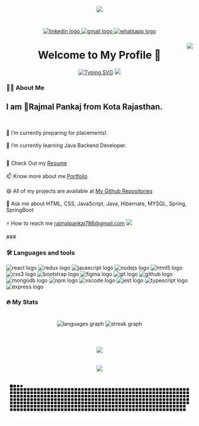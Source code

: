 <!-- ### Hi there 👋 -->


<div align="center">
  <img height="500" src="https://www.google.com/url?sa=i&url=https%3A%2F%2Fdribbble.com%2Fshots%2F3196252-OpenWork-GIF-1&psig=AOvVaw08ugQz8k4FJRHlwtVHFfp7&ust=1705951458772000&source=images&cd=vfe&opi=89978449&ved=0CBIQjRxqFwoTCMjx2peb74MDFQAAAAAdAAAAABAn"  />
</div>

###

<br clear="both">

<div align="center">
 <a href= "https://www.linkedin.com/in/Rajmalpankaj786/">
    <img src="https://img.shields.io/static/v1?message=LinkedIn&logo=linkedin&label=&color=0077B5&logoColor=white&labelColor=&style=for-the-badge" height="25" alt="linkedin logo"  />
  </a>
  <a href="rajmalpankaj786@gmail.com" target="_blank">
    <img src="https://img.shields.io/static/v1?message=Gmail&logo=gmail&label=&color=D14836&logoColor=white&labelColor=&style=for-the-badge" height="25" alt="gmail logo"  />
  </a>
  
  <a href="https://wa.me/7733989544" target="_blank">
    <img src="https://img.shields.io/static/v1?message=Whatsapp&logo=whatsapp&label=&color=25D366&logoColor=white&labelColor=&style=for-the-badge" height="25" alt="whatsapp logo"  />
  </a>
</div>

###

<img align="right" src="https://visitor-badge.laobi.icu/badge?page_id=Rajmalpankaj786.Rajmalpankaj786&left_color=darkslategray&left_text=Visitors"  />

###

<h1 align="center">Welcome to My Profile 👋</h1>
<div align="center">
<a href="https://git.io/typing-svg"><img src="https://readme-typing-svg.demolab.com?font=Fira+Code&pause=900&width=435&lines=I+am+Rajmal+Pankaj....;A+Java+Backend+developer....;Who+Love's+to+code....;Always+curious+to+learn+new+things+!" alt="Typing SVG" /></a>
<img src='https://raw.githubusercontent.com/andreasbm/readme/master/assets/lines/colored.png' />
</div>

<!-- ### -->

<h3 align="left">👩‍💻  About Me</h3>

###
<div>
<h2 align="left">I am 💪Rajmal Pankaj from Kota Rajasthan.
  </h2>
 
  <br>
  
🔭 I’m currently preparing for placements!. <br><br>
 🌱 I’m currently learning Java Backend Developer.<br><br>
 <!-- 👯 I’m looking to collaborate on ...<br><br> -->
 🤔 Check Out my <a href="https://drive.google.com/file/d/1meKr0FZok64DQ3nhwNRSVWP3aFKymFvE/view?usp=sharing">Resume</a><br><br>
 📫  Know more about me <a href="https://Rajmalpankaj786.github.io/">Portfolio</a><br><br>
 😄 All of my projects are available at
<a href="https://github.com/Rajmalpankaj786">My Github Repositories</a><br><br>
 💬 Ask me about HTML, CSS, JavaScript, Java, Hibernate, MYSQL, Spring, SpringBoot<br><br>
 ⚡ How to reach me <a href="rajmalpankaj786@gmail.com">rajmalpankaj786@gmail.com</a>
<img src='https://raw.githubusercontent.com/andreasbm/readme/master/assets/lines/colored.png' />
</div>
###



###
<h3 align="left">🛠 Languages and tools</h3>
<div align="left">
  <img src="https://cdn.jsdelivr.net/gh/devicons/devicon/icons/react/react-original.svg" height="40" width="52" alt="react logo"  />
  <img src="https://cdn.jsdelivr.net/gh/devicons/devicon/icons/redux/redux-original.svg" height="40" width="52" alt="redux logo"  />
  <img src="https://cdn.jsdelivr.net/gh/devicons/devicon/icons/javascript/javascript-original.svg" height="40" width="52" alt="javascript logo"  />
  <img src="https://cdn.jsdelivr.net/gh/devicons/devicon/icons/nodejs/nodejs-original.svg" height="40" width="52" alt="nodejs logo"  />
  <img src="https://cdn.jsdelivr.net/gh/devicons/devicon/icons/html5/html5-original.svg" height="40" width="52" alt="html5 logo"  />
  <img src="https://cdn.jsdelivr.net/gh/devicons/devicon/icons/css3/css3-original.svg" height="40" width="52" alt="css3 logo"  />
  <img src="https://cdn.jsdelivr.net/gh/devicons/devicon/icons/bootstrap/bootstrap-original.svg" height="40" width="52" alt="bootstrap logo"  />
  <img src="https://cdn.jsdelivr.net/gh/devicons/devicon/icons/figma/figma-original.svg" height="40" width="52" alt="figma logo"  />
  <img src="https://cdn.jsdelivr.net/gh/devicons/devicon/icons/git/git-original.svg" height="40" width="52" alt="git logo"  />
  <img src="https://cdn.jsdelivr.net/gh/devicons/devicon/icons/github/github-original.svg" height="40" width="52" alt="github logo"  />
  <img src="https://cdn.jsdelivr.net/gh/devicons/devicon/icons/mongodb/mongodb-original.svg" height="40" width="52" alt="mongodb logo"  />
  <img src="https://cdn.jsdelivr.net/gh/devicons/devicon/icons/npm/npm-original-wordmark.svg" height="40" width="52" alt="npm logo"  />
  <img src="https://cdn.jsdelivr.net/gh/devicons/devicon/icons/vscode/vscode-original.svg" height="40" width="52" alt="vscode logo"  />
  <img src="https://cdn.jsdelivr.net/gh/devicons/devicon/icons/jest/jest-plain.svg" height="40" width="52" alt="jest logo"  />
  <img src="https://cdn.jsdelivr.net/gh/devicons/devicon/icons/typescript/typescript-original.svg" height="40" width="52" alt="typescript logo"  />
  <img src="https://cdn.jsdelivr.net/gh/devicons/devicon/icons/express/express-original.svg" height="40" width="52" alt="express logo"  />
</div>




<h3 align="left">🔥   My Stats </h3>

###
<br>
<div align="center">
  <img src="https://github-readme-stats.vercel.app/api/top-langs?username=Rajmalpankaj786&locale=en&hide_title=false&layout=compact&card_width=320&langs_count=5&theme=react&hide_border=false&order=2" height="150" alt="languages graph"  />

  <img src="https://streak-stats.demolab.com?user=Rajmalpankaj786&locale=en&mode=weekly&theme=monokai&hide_border=false&border_radius=5&order=3" height="220" alt="streak graph"  />
</div>

###

<div align="left">

 
</div>

###

<div align="center">
  <br>
 <p align="center">
  <img width=800 alig src="https://github-profile-trophy.vercel.app/?username=Rajmalpankaj786&column=6&rank=SSS,SS,S,AAA,AA,A,B,C" />
</p>
 <br>
  <img src="https://profile-counter.glitch.me/Rajmal-Pankaj/count.svg?"  />
</div>

###
<div align="center">
  <a href="https://1999azzar.github.io/1999AZZAR/">
<!--    <a href="https://Rajmalpankaj786.github.io"> -->
  <img  src="https://github.com/1999AZZAR/1999AZZAR/blob/main/resources/img/grid-snake.svg"
       alt="snake" /></a>
</div>
<!-- <img src="https://raw.githubusercontent.com/Rajmalpankaj786/Rajmalpankaj786/blob/output/snake.svg" alt="Snake animation" /> -->

###
<!--
*Rajmalpankaj786/Rajmalpankaj786* is a ✨ special ✨ repository because its `README.md` (this file) appears on your GitHub profile.

Here are some ideas to get you started:

- 🔭 I’m currently working on ...
- 🌱 I’m currently learning ...
- 👯 I’m looking to collaborate on ...
- 🤔 I’m looking for help with ...
- 💬 Ask me about ...
- 📫 How to reach me: ...
- 😄 Pronouns: ...
- ⚡ Fun fact: ...
-->
